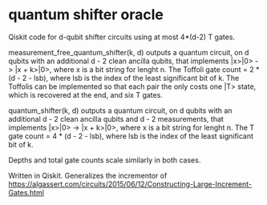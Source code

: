 # quantum shifter oracle
Qiskit code for d-qubit shifter circuits using at most 4*(d-2) T gates.

measurement_free_quantum_shifter(k, d) outputs a quantum circuit, on d qubits with an additional d - 2 clean ancilla qubits, that implements |x>|0> -> |x + k>|0>, where x is a bit string for lenght n. The Toffoli gate count = 2 * (d - 2 - lsb), where lsb is the index of the least significant bit of k. The Toffolis can be implemented so that each pair the only costs one |T> state, which is recovered at the end, and six T gates.

quantum_shifter(k, d) outputs a quantum circuit, on d qubits with an additional d - 2 clean ancilla qubits and d - 2 measurements, that implements |x>|0> -> |x + k>|0>, where x is a bit string for lenght n. The T gate count = 4 * (d - 2 - lsb), where lsb is the index of the least significant bit of k.

Depths and total gate counts scale similarly in both cases.

Written in Qiskit. Generalizes the incrementor of https://algassert.com/circuits/2015/06/12/Constructing-Large-Increment-Gates.html
